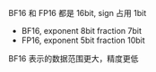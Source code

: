 

BF16 和 FP16 都是 16bit, sign 占用 1bit
- BF16, exponent 8bit fraction 7bit
- FP16, exponent 5bit fraction 10bit

BF16 表示的数据范围更大，精度更低